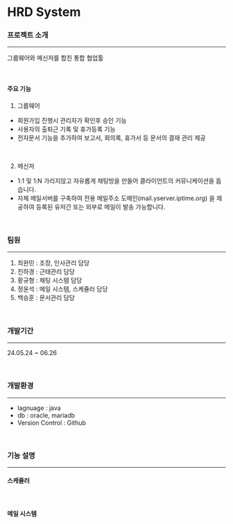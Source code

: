 # HRD System


### 프로젝트 소개
<hr>
그룹웨어와 메신저를 합친 통합 협업툴   

&nbsp;

#### 주요 기능

1. 그룹웨어

- 회원가입 진행시 관리자가 확인후 승인 기능 
- 사용자의 출퇴근 기록 및 휴가등록 기능
- 전자문서 기능을 추가하여 보고서, 회의록, 휴가서 등 문서의 결재 관리 제공

<br>

2. 메신저   
- 1:1 및 1:N 가리지않고 자유롭게 채팅방을 만들어 클라이언트의 커뮤니케이션을 돕습니다. <br>   
- 자체 메일서버를 구축하여 전용 메일주소 도메인(mail.yserver.iptime.org) 을 제공하여 등록된 유저간 또는 외부로 메일이 발송 가능합니다.



&nbsp;

### 팀원
<hr>

1. 최완민 : 조장, 인사관리 담당
2. 진하경 : 근태관리 담당
3. 황규형 : 채팅 시스템 담당
4. 정윤석 : 메일 시스템, 스케쥴러 담당
5. 백승훈 : 문서관리 담당

&nbsp;

### 개발기간
<hr>

24.05.24 ~ 06.26

&nbsp;

### 개발환경
<hr>

- lagnuage : java
- db       : oracle, mariadb
- Version Control : Github

&nbsp;

### 기능 설명
<hr>

#### 스케쥴러



<br>

#### 메일 시스템

